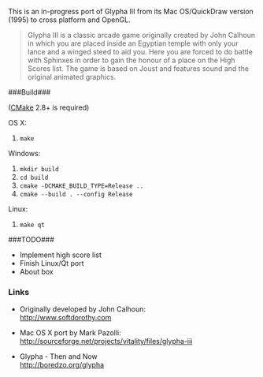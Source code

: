 This is an in-progress port of Glypha III from its Mac OS/QuickDraw version (1995) to cross platform and OpenGL.

> Glypha III is a classic arcade game originally created by John Calhoun in which you are placed inside an Egyptian temple with only your lance and a winged steed to aid you. Here you are forced to do battle with Sphinxes in order to gain the honour of a place on the High Scores list. The game is based on Joust and features sound and the original animated graphics.

###Build###

([CMake](https://cmake.org) 2.8+ is required)

OS X:

1. `make`

Windows:

1. `mkdir build`
2. `cd build`
3. `cmake -DCMAKE_BUILD_TYPE=Release ..`
4. `cmake --build . --config Release`

Linux:

1. `make qt`

###TODO###

- Implement high score list
- Finish Linux/Qt port
- About box

### Links ###

- Originally developed by John Calhoun:  
http://www.softdorothy.com

- Mac OS X port by Mark Pazolli:  
http://sourceforge.net/projects/vitality/files/glypha-iii

- Glypha - Then and Now  
http://boredzo.org/glypha
